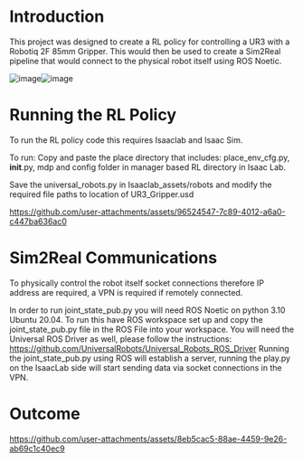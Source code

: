 # Introduction
This project was designed to create a RL policy for controlling a UR3 with a Robotiq 2F 85mm Gripper. This would then be used to create a Sim2Real pipeline that would connect to the physical robot itself using ROS Noetic.

![image](https://github.com/user-attachments/assets/dcc715dd-a5a0-4c5f-8e1e-6870284c8bf4)![image](https://github.com/user-attachments/assets/5bf2b561-6ad4-4501-8ef6-08ef6a2bc31d)


# Running the RL Policy
To run the RL policy code this requires Isaaclab and Isaac Sim.

To run: Copy and paste the place directory that includes:  place_env_cfg.py, __init__.py, mdp and config folder in manager based RL directory in Isaac Lab.

Save the universal_robots.py in Isaaclab_assets/robots and modify the required file paths to location of UR3_Gripper.usd 



https://github.com/user-attachments/assets/96524547-7c89-4012-a6a0-c447ba636ac0


# Sim2Real Communications 
To physically control the robot itself socket connections therefore IP address are required, a VPN is required if remotely connected. 

In order to run joint_state_pub.py you will need ROS Noetic on python 3.10 Ubuntu 20.04. To run this have ROS workspace set up and copy the joint_state_pub.py file in the ROS File into your workspace.
You will need the Universal ROS Driver as well, please follow the instructions: https://github.com/UniversalRobots/Universal_Robots_ROS_Driver
Running the joint_state_pub.py using ROS will establish a server, running the play.py on the IsaacLab side will start sending data via socket connections in the VPN.


# Outcome


https://github.com/user-attachments/assets/8eb5cac5-88ae-4459-9e26-ab69c1c40ec9

